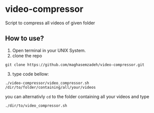 # video-compressor
Script to compress all videos of given folder


## How to use?
1. Open terminal in your UNIX System.
2. clone the repo

``git clone https://github.com/maghasemzadeh/video-compressor.git``

3. type code bellow:

``./video-compressor/video_compressor.sh /dir/to/folder/containing/all/your/videos``

you can alternativly ``cd`` to the folder containing all your videos and type

``./dir/to/video_compressor.sh``
